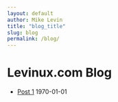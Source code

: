 ```yaml
---
layout: default
author: Mike Levin
title: "blog_title"
slug: blog
permalink: /blog/
---
```

# Levinux.com Blog



- [Post 1](/blog/post-1/) 1970-01-01